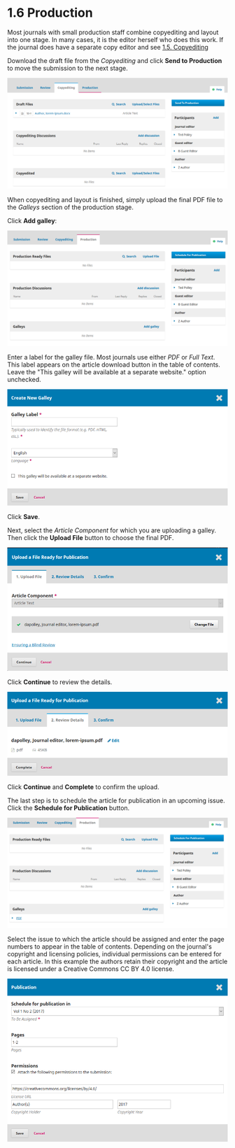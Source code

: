 # 1.6 Production

Most journals with small production staff combine copyediting and layout into one stage. In many cases, it is the editor herself who does this work. If the journal does have a separate copy editor and see [1.5. Copyediting](./1-5-copyediting.md)

Download the draft file from the *Copyediting* and click **Send to Production** to move the submission to the next stage.

![Download draft file](./images/1-6-1.png)


When copyediting and layout is finished, simply upload the final PDF file to the *Galleys* section of the production stage.

Click **Add galley**:

![Add galley](./images/1-6-2.png)

Enter a label for the galley file. Most journals use either *PDF* or *Full Text*. This label appears on the article download button in the table of contents. Leave the "This galley will be available at a separate website." option unchecked.

![Galley label](./images/1-6-3.png)

Click **Save**.

Next, select the *Article Component* for which you are uploading a galley. Then click the **Upload File** button to choose the final PDF.

![Upload file](./images/1-6-4.png)


Click **Continue** to review the details.

![Confirm details](./images/1-6-5.png)

Click **Continue** and **Complete** to confirm the upload.

The last step is to schedule the article for publication in an upcoming issue. Click the **Schedule for Publication** button.

![Schedule for publication](./images/1-6-6.png)

Select the issue to which the article should be assigned and enter the page numbers to appear in the table of contents. Depending on the journal's copyright and licensing policies, individual permissions can be entered for each article. In this example the authors retain their copyright and the article is licensed under a Creative Commons CC BY 4.0 license.

![Schedule, copyright, and licensing](./images/1-6-7.png)